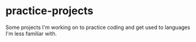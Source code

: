 # practice-projects
Some projects I'm working on to practice coding and get used to languages I'm less familiar with.
